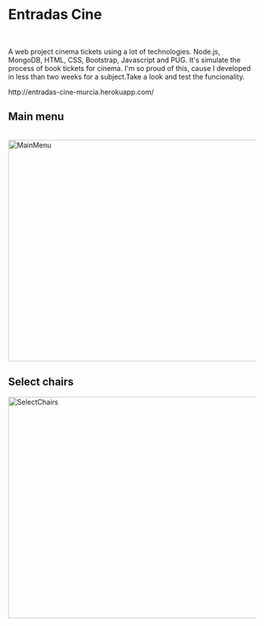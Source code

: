 <h1>Entradas Cine</h1>
<br/>
<p>A web project cinema tickets using a lot of technologies. Node.js, MongoDB, HTML, CSS, Bootstrap, Javascript and PUG. It's simulate the process 
 of book tickets for cinema. I'm so proud of this, cause I developed in less than two weeks for a subject.Take a look and test the funcionality.</p>
http://entradas-cine-murcia.herokuapp.com/
<br/>
<h2>Main menu</h2>
<br/>
<img src="https://i.ibb.co/wggBFY6/Capture.jpg" alt="MainMenu" width="600" height="450" border="0">
<br/>
<h2>Select chairs</h2>
<img src="https://i.ibb.co/jkNGKnx/Capture.jpg" alt="SelectChairs" width="600" height="450" border="0">
